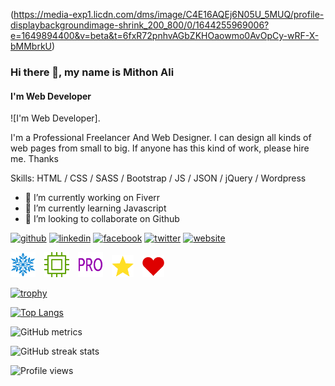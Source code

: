 (https://media-exp1.licdn.com/dms/image/C4E16AQEj6N05U_5MUQ/profile-displaybackgroundimage-shrink_200_800/0/1644255969006?e=1649894400&v=beta&t=6fxR72pnhvAGbZKHOaowmo0AvOpCy-wRF-X-bMMbrkU)

### Hi there 👋, my name is Mithon Ali
#### I'm Web Developer
![I'm Web Developer].

I'm a Professional Freelancer And Web Designer. I can design all kinds of web pages from small to big. If anyone has this kind of work, please hire me.
Thanks

Skills: HTML / CSS / SASS / Bootstrap / JS / JSON / jQuery / Wordpress

- 🔭 I’m currently working on Fiverr 
- 🌱 I’m currently learning Javascript 
- 👯 I’m looking to collaborate on Github 


[<img src='https://cdn.jsdelivr.net/npm/simple-icons@3.0.1/icons/github.svg' alt='github' height='40'>](https://github.com/https://github.com/mithon42)  [<img src='https://cdn.jsdelivr.net/npm/simple-icons@3.0.1/icons/linkedin.svg' alt='linkedin' height='40'>](https://www.linkedin.com/in/https://www.linkedin.com/in/md-mithon-ali-37406a231//)  [<img src='https://cdn.jsdelivr.net/npm/simple-icons@3.0.1/icons/facebook.svg' alt='facebook' height='40'>](https://www.facebook.com/https://www.facebook.com/mithon2003)  [<img src='https://cdn.jsdelivr.net/npm/simple-icons@3.0.1/icons/twitter.svg' alt='twitter' height='40'>](https://twitter.com/https://twitter.com/MithonIslam12)  [<img src='https://cdn.jsdelivr.net/npm/simple-icons@3.0.1/icons/icloud.svg' alt='website' height='40'>](https://mithon42.github.io/Portfolio/)  

<a href='https://archiveprogram.github.com/'><img src='https://raw.githubusercontent.com/acervenky/animated-github-badges/master/assets/acbadge.gif' width='40' height='40'></a> <a href='https://docs.github.com/en/developers'><img src='https://raw.githubusercontent.com/acervenky/animated-github-badges/master/assets/devbadge.gif' width='40' height='40'></a> <a href='https://github.com/pricing'><img src='https://raw.githubusercontent.com/acervenky/animated-github-badges/master/assets/pro.gif' width='40' height='40'></a> <a href='https://stars.github.com/'><img src='https://raw.githubusercontent.com/acervenky/animated-github-badges/master/assets/starbadge.gif' width='35' height='35'></a> <a href='https://docs.github.com/en/github/supporting-the-open-source-community-with-github-sponsors'><img src='https://raw.githubusercontent.com/acervenky/animated-github-badges/master/assets/sponsorbadge.gif' width='35' height='35'></a> 

[![trophy](https://github-profile-trophy.vercel.app/?username=https://github.com/mithon42)](https://github.com/ryo-ma/github-profile-trophy)

[![Top Langs](https://github-readme-stats.vercel.app/api/top-langs/?username=https://github.com/mithon42)](https://github.com/anuraghazra/github-readme-stats)

![GitHub metrics](https://metrics.lecoq.io/https://github.com/mithon42)  

![GitHub streak stats](https://github-readme-streak-stats.herokuapp.com/?user=https://github.com/mithon42)  

![Profile views](https://gpvc.arturio.dev/https://github.com/mithon42)  
